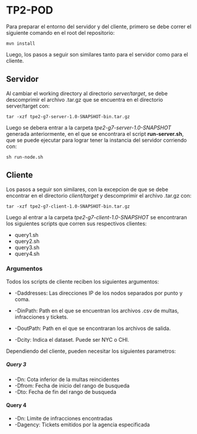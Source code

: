 # TP2-POD
Para preparar el entorno del servidor y del cliente, primero se debe correr el siguiente comando en el root del repositorio:

``mvn install ``

Luego, los pasos a seguir son similares tanto para el servidor como para el cliente.
## Servidor



Al cambiar el working directory al directorio *server/target*, se debe descomprimir el archivo .tar.gz que se encuentra en el directorio server/target con:

``tar -xzf tpe2-g7-server-1.0-SNAPSHOT-bin.tar.gz ``

Luego se debera entrar a la carpeta *tpe2-g7-server-1.0-SNAPSHOT* generada anteriormente, en el que se encontrara el script **run-server.sh**, que se puede ejecutar para lograr tener la instancia del servidor corriendo con:

``sh run-node.sh``

## Cliente

Los pasos a seguir son similares, con la excepcion de que se debe encontrar en el directorio *client/target* y descomprimir el archivo .tar.gz con:

``tar -xzf tpe2-g7-client-1.0-SNAPSHOT-bin.tar.gz ``

Luego al entrar a la carpeta *tpe2-g7-client-1.0-SNAPSHOT* se encontraran los siguientes scripts que corren sus respectivos clientes:

- query1.sh
- query2.sh
- query3.sh
- query4.sh

### Argumentos 

Todos los scripts de cliente reciben los siguientes argumentos:

- -Daddresses: Las direcciones IP de los nodos separados por punto y coma.

- -DinPath: Path en el que se encuentran los archivos .csv de multas, infracciones y tickets. 

- -DoutPath: Path en el que se encontraran los archivos de salida.

- -Dcity: Indica el dataset. Puede ser NYC o CHI.

Dependiendo del cliente, pueden necesitar los siguientes parametros:
##### Query 3

- -Dn: Cota inferior de la multas reincidentes
- -Dfrom: Fecha de inicio del rango de busqueda
- -Dto: Fecha de fin del rango de busqueda

#### Query 4

- -Dn: Limite de infracciones encontradas 
- -Dagency: Tickets emitidos por la agencia especificada
